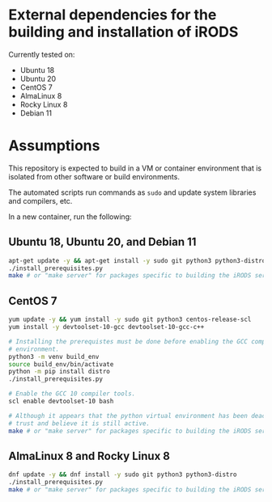 # External dependencies for the building and installation of iRODS

Currently tested on:

- Ubuntu 18
- Ubuntu 20
- CentOS 7
- AlmaLinux 8
- Rocky Linux 8
- Debian 11

# Assumptions

This repository is expected to build in a VM or container environment that is isolated from other software or build environments.

The automated scripts run commands as `sudo` and update system libraries and compilers, etc.

In a new container, run the following:

## Ubuntu 18, Ubuntu 20, and Debian 11

```bash
apt-get update -y && apt-get install -y sudo git python3 python3-distro
./install_prerequisites.py
make # or "make server" for packages specific to building the iRODS server.
```

## CentOS 7

```bash
yum update -y && yum install -y sudo git python3 centos-release-scl
yum install -y devtoolset-10-gcc devtoolset-10-gcc-c++

# Installing the prerequistes must be done before enabling the GCC compiler
# environment.
python3 -m venv build_env
source build_env/bin/activate
python -m pip install distro
./install_prerequisites.py

# Enable the GCC 10 compiler tools.
scl enable devtoolset-10 bash

# Although it appears that the python virtual environment has been deactivated,
# trust and believe it is still active.
make # or "make server" for packages specific to building the iRODS server.
```

## AlmaLinux 8 and Rocky Linux 8

```bash
dnf update -y && dnf install -y sudo git python3 python3-distro
./install_prerequisites.py
make # or "make server" for packages specific to building the iRODS server.
```
